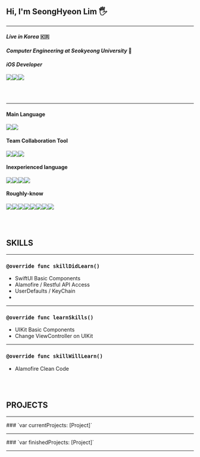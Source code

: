 ## Hi, I'm SeongHyeon Lim 🖐

<hr>

#### *Live in Korea* 🇰🇷

#### *Computer Engineering at Seokyeong University* 🏫

#### *iOS Developer* 
<img src="https://img.shields.io/badge/apple-000000?style=for-the-badge&logo=apple&logoColor=white"><img src="https://img.shields.io/badge/macos-000000?style=for-the-badge&logo=macos&logoColor=white"><img src="https://img.shields.io/badge/xcode-147EFB?style=for-the-badge&logo=xcode&logoColor=white">

</br>
</br>

<hr>

#### Main Language 
<img src="https://img.shields.io/badge/Swift-F05138?style=for-the-badge&logo=swift&logoColor=white"><img src="https://img.shields.io/badge/python-3776AB?style=for-the-badge&logo=python&logoColor=white">

#### Team Collaboration Tool 
<img src="https://img.shields.io/badge/git-F05032?style=for-the-badge&logo=git&logoColor=white"><img src="https://img.shields.io/badge/figma-7952B3?style=for-the-badge&logo=figma&logoColor=white"><img src="https://img.shields.io/badge/notion-000000?style=for-the-badge&logo=notion&logoColor=white">

#### Inexperienced language 
<img src="https://img.shields.io/badge/c-A8B9CC?style=for-the-badge&logo=C&logoColor=white"><img src="https://img.shields.io/badge/C++-00599C?style=for-the-badge&logo=C++&logoColor=white"><img src="https://img.shields.io/badge/c♯-00599C?style=for-the-badge"><img src="https://img.shields.io/badge/java-E9711C?style=for-the-badge">

#### Roughly-know 
<img src="https://img.shields.io/badge/Cryptography-000000?style=for-the-badge"><img src="https://img.shields.io/badge/ER_Modeling-000000?style=for-the-badge"><img src="https://img.shields.io/badge/Android Studio-3DDC84?style=for-the-badge&logo=Android Studio&logoColor=white"><img src="https://img.shields.io/badge/MFC-000000?style=for-the-badge"><img src="https://img.shields.io/badge/JSP-000000?style=for-the-badge"><img src="https://img.shields.io/badge/JDBC-000000?style=for-the-badge"><img src="https://img.shields.io/badge/SQL-000000?style=for-the-badge"><img src="https://img.shields.io/badge/Networking-000000?style=for-the-badge">

</br>
</br>

## SKILLS
<hr>

### `@override func skillDidLearn()`
- SwiftUI Basic Components
- Alamofire / Restful API Access
- UserDefaults / KeyChain
- 

<hr>

### `@override func learnSkills()`
- UIKit Basic Components
- Change ViewController on UIKit

<hr>

### `@override func skillWillLearn()`
- Alamofire Clean Code

</br>
</br>

## PROJECTS
<hr>
### `var currentProjects: [Project]`


<hr>
### `var finishedProjects: [Project]`

<hr>
